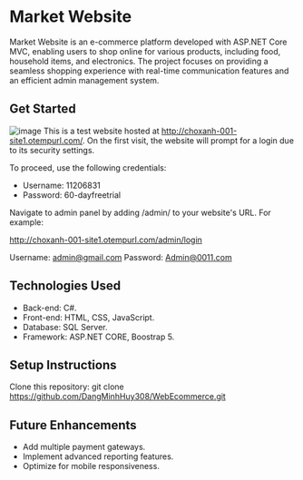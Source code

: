 # Market Website
Market Website is an e-commerce platform developed with ASP.NET Core MVC, enabling users to shop online for various products, including food, household items, and electronics. The project focuses on providing a seamless shopping experience with real-time communication features and an efficient admin management system.

## Get Started
![image](https://github.com/user-attachments/assets/aa398041-5128-425b-888c-17628a51ba33)
This is a test website hosted at http://choxanh-001-site1.otempurl.com/.
On the first visit, the website will prompt for a login due to its security settings.

To proceed, use the following credentials:

* Username: 11206831
* Password: 60-dayfreetrial

Navigate to admin panel by adding /admin/ to your website's URL. For example:

http://choxanh-001-site1.otempurl.com/admin/login

Username: admin@gmail.com
Password: Admin@0011.com

## Technologies Used
* Back-end: C#.
* Front-end: HTML, CSS, JavaScript.
* Database: SQL Server.
* Framework: ASP.NET CORE, Boostrap 5.

## Setup Instructions
Clone this repository: git clone https://github.com/DangMinhHuy308/WebEcommerce.git


## Future Enhancements
* Add multiple payment gateways.
* Implement advanced reporting features.
* Optimize for mobile responsiveness.
